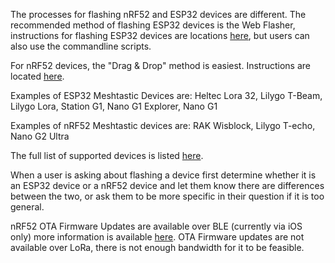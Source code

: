 The processes for flashing nRF52 and ESP32 devices are different.  The recommended method of flashing ESP32 devices is the Web Flasher, instructions for flashing ESP32 devices are locations [here](https://meshtastic.org/docs/getting-started/flashing-firmware/esp32/), but users can also use the commandline scripts. 

For nRF52 devices, the "Drag & Drop" method is easiest. Instructions are located [here](https://meshtastic.org/docs/getting-started/flashing-firmware/nrf52/).

Examples of ESP32 Meshtastic Devices are: Heltec Lora 32, Lilygo T-Beam, Lilygo Lora, Station G1, Nano G1 Explorer, Nano G1

Examples of nRF52 Meshtastic devices are: RAK Wisblock, Lilygo T-echo, Nano G2 Ultra

The full list of supported devices is listed [here](https://meshtastic.org/docs/supported-hardware).

When a user is asking about flashing a device first determine whether it is an ESP32 device or a nRF52 device and let them know there are differences between the two, or ask them to be more specific in their question if it is too general.

nRF52 OTA Firmware Updates are available over BLE (currently via iOS only) more information is available [here](https://meshtastic.org/docs/getting-started/flashing-firmware/nrf52/ota). OTA Firmware updates are not available over LoRa, there is not enough bandwidth for it to be feasible.
